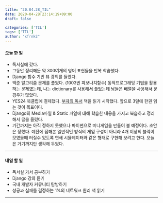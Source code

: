 ```yaml
---
title: "20.04.28_TIL"
date: 2020-04-28T23:14:19+09:00
draft: false

categories: ['TIL']
tags: ['TIL']
author: "xfrnk2"
---
```

#### 오늘 한 일  
+ 독서실에 갔다.
+ 그동안 정리해둔 약 300여개의 영어 표현들을 반복 학습했다.
+ Django 함수 기반 뷰 강의를 들었다.  
+ 백준 알고리즘 문제를 풀었다. (1003번 피보나치함수) 동적프로그래밍 기법을 활용하는 문제였는데, 나는 dictionary를 사용해서 풀었는데 남들은 배열을 사용해서 푼 경우가 많았다.
+ YES24 북클럽에 결제했다. [부자의 독서](http://www.yes24.com/Product/Goods/85012110) 책을 읽기 시작했다. 앞으로 3일에 한권 읽는 것이 목표이다.
+ Django의 Media파일 & Static 파일에 대해 학습한 내용을 가지고 복습하고 정리해서 글을 올렸다.
+ 기간까지는 아직 정하지 못했으나 파이썬으로 미니게임을 만들어 볼 예정이다. 초안은 정했다. 예전에 접해본 일반적인 방식의 게임 구성이 아니라 4개 이상의 블럭이 모였을때 터질수 있도록 연쇄 시뮬레이터와 같은 형태로 구현해 보려고 한다. 오늘은 거기까지만 생각해 두었다.
--- 
#### 내일 할 일  
+ 독서실 가서 공부하기
+ Django 강의 듣기
+ 국내 개발자 커뮤니티 탐방하기
+ 성공과 실패를 결정하는 1%의 네트워크 원리 책 읽기
---